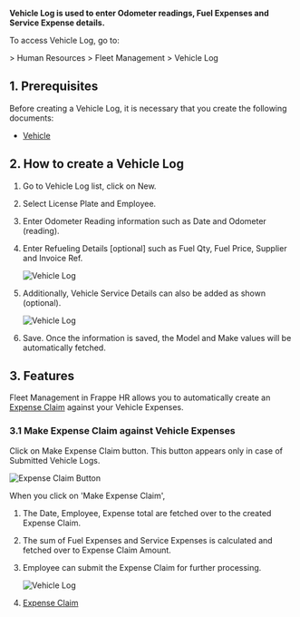 **Vehicle Log is used to enter Odometer readings, Fuel Expenses and Service Expense details.**

To access Vehicle Log, go to:

\> Human Resources > Fleet Management > Vehicle Log

## 1\. Prerequisites

Before creating a Vehicle Log, it is necessary that you create the following documents:

*   [Vehicle](https://docs.erpnext.com/docs/v14/user/manual/en/human-resources/vehicle)

## 2\. How to create a Vehicle Log

1.  Go to Vehicle Log list, click on New.
2.  Select License Plate and Employee.
3.  Enter Odometer Reading information such as Date and Odometer (reading).
4.  Enter Refueling Details \[optional\] such as Fuel Qty, Fuel Price, Supplier and Invoice Ref.
    
    ![Vehicle Log](https://docs.erpnext.com/files/vehicle-log1.png)
    
5.  Additionally, Vehicle Service Details can also be added as shown (optional).
    
    ![Vehicle Log](https://docs.erpnext.com/files/vehicle-log2.png)
    
6.  Save. Once the information is saved, the Model and Make values will be automatically fetched.
    

## 3\. Features

Fleet Management in Frappe HR allows you to automatically create an [Expense Claim](https://docs.erpnext.com/docs/v14/user/manual/en/human-resources/expense-claim) against your Vehicle Expenses.

### 3.1 Make Expense Claim against Vehicle Expenses

Click on Make Expense Claim button. This button appears only in case of Submitted Vehicle Logs.

![Expense Claim Button](https://docs.erpnext.com/files/vehicle-log-expense-claim-button.png)

When you click on 'Make Expense Claim',

1.  The Date, Employee, Expense total are fetched over to the created Expense Claim.
2.  The sum of Fuel Expenses and Service Expenses is calculated and fetched over to Expense Claim Amount.
3.  Employee can submit the Expense Claim for further processing.
    
    ![Vehicle Log](https://docs.erpnext.com/files/vehicle-log-expense-claim.png)
    

1.  [Expense Claim](https://docs.erpnext.com/docs/v14/user/manual/en/human-resources/expense-claim)